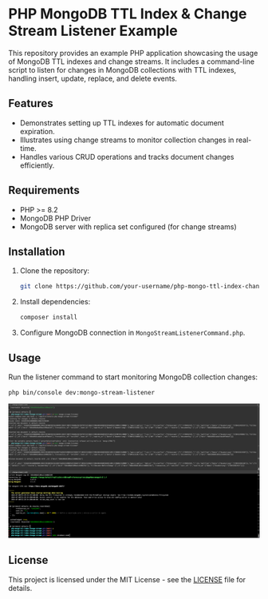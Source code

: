 # PHP MongoDB TTL Index & Change Stream Listener Example

This repository provides an example PHP application showcasing the usage of MongoDB TTL indexes and change streams. It
includes a command-line script to listen for changes in MongoDB collections with TTL indexes, handling insert, update,
replace, and delete events.

## Features

- Demonstrates setting up TTL indexes for automatic document expiration.
- Illustrates using change streams to monitor collection changes in real-time.
- Handles various CRUD operations and tracks document changes efficiently.

## Requirements

- PHP >= 8.2
- MongoDB PHP Driver
- MongoDB server with replica set configured (for change streams)

## Installation

1. Clone the repository:

   ```bash
   git clone https://github.com/your-username/php-mongo-ttl-index-change-stream-listener-example.git
   ```

2. Install dependencies:

   ```bash
   composer install
   ```

3. Configure MongoDB connection in `MongoStreamListenerCommand.php`.

## Usage

Run the listener command to start monitoring MongoDB collection changes:

```bash
php bin/console dev:mongo-stream-listener
```

![](./assets/README-1720454397217.png)

## License

This project is licensed under the MIT License - see the [LICENSE](LICENSE) file for details.
